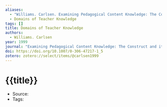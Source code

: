 ```yaml
---
aliases:
  - "Williams. Carlsen. Examining Pedagogical Content Knowledge: The Construct and its Implications for Science Education. 1999"
  - Domains of Teacher Knowledge
tags: []
title: Domains of Teacher Knowledge
authors:
  - Williams. Carlsen
year: 1999
journal: "Examining Pedagogical Content Knowledge: The Construct and its Implications for Science Education"
doi: https://doi.org/10.1007/0-306-47217-1_5
zotero: zotero://select/items/@carlsen1999
---
```

<!-- START_TEMPLATE -->
# {{title}}

- Source:
- Tags: 
<!-- END_TEMPLATE -->